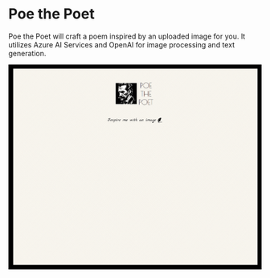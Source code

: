 # Poe the Poet
Poe the Poet will craft a poem inspired by an uploaded image for you. It utilizes Azure AI Services and OpenAI for image processing and text generation.

![Poe the Poet](poethepoet.gif)